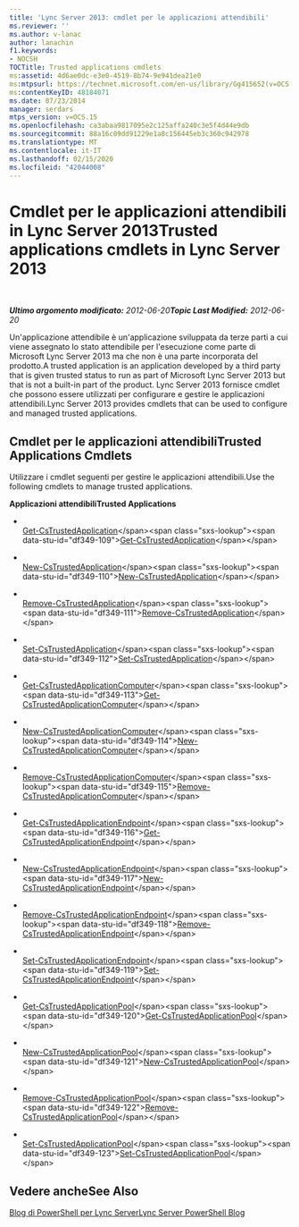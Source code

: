 ```yaml
---
title: 'Lync Server 2013: cmdlet per le applicazioni attendibili'
ms.reviewer: ''
ms.author: v-lanac
author: lanachin
f1.keywords:
- NOCSH
TOCTitle: Trusted applications cmdlets
ms:assetid: 4d6ae0dc-e3e0-4519-8b74-9e941dea21e0
ms:mtpsurl: https://technet.microsoft.com/en-us/library/Gg415652(v=OCS.15)
ms:contentKeyID: 48184071
ms.date: 07/23/2014
manager: serdars
mtps_version: v=OCS.15
ms.openlocfilehash: ca3abaa9817095e2c125affa240c3e5f4d44e9db
ms.sourcegitcommit: 88a16c09dd91229e1a8c156445eb3c360c942978
ms.translationtype: MT
ms.contentlocale: it-IT
ms.lasthandoff: 02/15/2020
ms.locfileid: "42044008"
---
```

<div data-xmlns="http://www.w3.org/1999/xhtml">

<div class="topic" data-xmlns="http://www.w3.org/1999/xhtml" data-msxsl="urn:schemas-microsoft-com:xslt" data-cs="http://msdn.microsoft.com/">

<div data-asp="http://msdn2.microsoft.com/asp">

# <a name="trusted-applications-cmdlets-in-lync-server-2013"></a><span data-ttu-id="df349-102">Cmdlet per le applicazioni attendibili in Lync Server 2013</span><span class="sxs-lookup"><span data-stu-id="df349-102">Trusted applications cmdlets in Lync Server 2013</span></span>

</div>

<div id="mainSection">

<div id="mainBody">

<span> </span>

<span data-ttu-id="df349-103">_**Ultimo argomento modificato:** 2012-06-20_</span><span class="sxs-lookup"><span data-stu-id="df349-103">_**Topic Last Modified:** 2012-06-20_</span></span>

<span data-ttu-id="df349-104">Un'applicazione attendibile è un'applicazione sviluppata da terze parti a cui viene assegnato lo stato attendibile per l'esecuzione come parte di Microsoft Lync Server 2013 ma che non è una parte incorporata del prodotto.</span><span class="sxs-lookup"><span data-stu-id="df349-104">A trusted application is an application developed by a third party that is given trusted status to run as part of Microsoft Lync Server 2013 but that is not a built-in part of the product.</span></span> <span data-ttu-id="df349-105">Lync Server 2013 fornisce cmdlet che possono essere utilizzati per configurare e gestire le applicazioni attendibili.</span><span class="sxs-lookup"><span data-stu-id="df349-105">Lync Server 2013 provides cmdlets that can be used to configure and managed trusted applications.</span></span>

<div>

## <a name="trusted-applications-cmdlets"></a><span data-ttu-id="df349-106">Cmdlet per le applicazioni attendibili</span><span class="sxs-lookup"><span data-stu-id="df349-106">Trusted Applications Cmdlets</span></span>

<span data-ttu-id="df349-107">Utilizzare i cmdlet seguenti per gestire le applicazioni attendibili.</span><span class="sxs-lookup"><span data-stu-id="df349-107">Use the following cmdlets to manage trusted applications.</span></span>

<span data-ttu-id="df349-108">**Applicazioni attendibili**</span><span class="sxs-lookup"><span data-stu-id="df349-108">**Trusted Applications**</span></span>

  - <span></span>  
    <span data-ttu-id="df349-109">[Get-CsTrustedApplication](https://technet.microsoft.com/library/Gg399025(v=OCS.15))</span><span class="sxs-lookup"><span data-stu-id="df349-109">[Get-CsTrustedApplication](https://technet.microsoft.com/library/Gg399025(v=OCS.15))</span></span>

  - <span></span>  
    <span data-ttu-id="df349-110">[New-CsTrustedApplication](https://technet.microsoft.com/library/Gg398259(v=OCS.15))</span><span class="sxs-lookup"><span data-stu-id="df349-110">[New-CsTrustedApplication](https://technet.microsoft.com/library/Gg398259(v=OCS.15))</span></span>

  - <span></span>  
    <span data-ttu-id="df349-111">[Remove-CsTrustedApplication](https://technet.microsoft.com/library/Gg398176(v=OCS.15))</span><span class="sxs-lookup"><span data-stu-id="df349-111">[Remove-CsTrustedApplication](https://technet.microsoft.com/library/Gg398176(v=OCS.15))</span></span>

  - <span></span>  
    <span data-ttu-id="df349-112">[Set-CsTrustedApplication](https://technet.microsoft.com/library/Gg425840(v=OCS.15))</span><span class="sxs-lookup"><span data-stu-id="df349-112">[Set-CsTrustedApplication](https://technet.microsoft.com/library/Gg425840(v=OCS.15))</span></span>

<!-- end list -->

  - <span></span>  
    <span data-ttu-id="df349-113">[Get-CsTrustedApplicationComputer](https://technet.microsoft.com/library/Gg425843(v=OCS.15))</span><span class="sxs-lookup"><span data-stu-id="df349-113">[Get-CsTrustedApplicationComputer](https://technet.microsoft.com/library/Gg425843(v=OCS.15))</span></span>

  - <span></span>  
    <span data-ttu-id="df349-114">[New-CsTrustedApplicationComputer](https://technet.microsoft.com/library/Gg398405(v=OCS.15))</span><span class="sxs-lookup"><span data-stu-id="df349-114">[New-CsTrustedApplicationComputer](https://technet.microsoft.com/library/Gg398405(v=OCS.15))</span></span>

  - <span></span>  
    <span data-ttu-id="df349-115">[Remove-CsTrustedApplicationComputer](https://technet.microsoft.com/library/Gg398838(v=OCS.15))</span><span class="sxs-lookup"><span data-stu-id="df349-115">[Remove-CsTrustedApplicationComputer](https://technet.microsoft.com/library/Gg398838(v=OCS.15))</span></span>

<!-- end list -->

  - <span></span>  
    <span data-ttu-id="df349-116">[Get-CsTrustedApplicationEndpoint](https://technet.microsoft.com/library/Gg413035(v=OCS.15))</span><span class="sxs-lookup"><span data-stu-id="df349-116">[Get-CsTrustedApplicationEndpoint](https://technet.microsoft.com/library/Gg413035(v=OCS.15))</span></span>

  - <span></span>  
    <span data-ttu-id="df349-117">[New-CsTrustedApplicationEndpoint](https://technet.microsoft.com/library/Gg398594(v=OCS.15))</span><span class="sxs-lookup"><span data-stu-id="df349-117">[New-CsTrustedApplicationEndpoint](https://technet.microsoft.com/library/Gg398594(v=OCS.15))</span></span>

  - <span></span>  
    <span data-ttu-id="df349-118">[Remove-CsTrustedApplicationEndpoint](https://technet.microsoft.com/library/Gg398837(v=OCS.15))</span><span class="sxs-lookup"><span data-stu-id="df349-118">[Remove-CsTrustedApplicationEndpoint](https://technet.microsoft.com/library/Gg398837(v=OCS.15))</span></span>

  - <span></span>  
    <span data-ttu-id="df349-119">[Set-CsTrustedApplicationEndpoint](https://technet.microsoft.com/library/Gg398509(v=OCS.15))</span><span class="sxs-lookup"><span data-stu-id="df349-119">[Set-CsTrustedApplicationEndpoint](https://technet.microsoft.com/library/Gg398509(v=OCS.15))</span></span>

<!-- end list -->

  - <span></span>  
    <span data-ttu-id="df349-120">[Get-CsTrustedApplicationPool](https://technet.microsoft.com/library/Gg413055(v=OCS.15))</span><span class="sxs-lookup"><span data-stu-id="df349-120">[Get-CsTrustedApplicationPool](https://technet.microsoft.com/library/Gg413055(v=OCS.15))</span></span>

  - <span></span>  
    <span data-ttu-id="df349-121">[New-CsTrustedApplicationPool](https://technet.microsoft.com/library/Gg425804(v=OCS.15))</span><span class="sxs-lookup"><span data-stu-id="df349-121">[New-CsTrustedApplicationPool](https://technet.microsoft.com/library/Gg425804(v=OCS.15))</span></span>

  - <span></span>  
    <span data-ttu-id="df349-122">[Remove-CsTrustedApplicationPool](https://technet.microsoft.com/library/Gg398750(v=OCS.15))</span><span class="sxs-lookup"><span data-stu-id="df349-122">[Remove-CsTrustedApplicationPool](https://technet.microsoft.com/library/Gg398750(v=OCS.15))</span></span>

  - <span></span>  
    <span data-ttu-id="df349-123">[Set-CsTrustedApplicationPool](https://technet.microsoft.com/library/Gg398187(v=OCS.15))</span><span class="sxs-lookup"><span data-stu-id="df349-123">[Set-CsTrustedApplicationPool](https://technet.microsoft.com/library/Gg398187(v=OCS.15))</span></span>

</div>

<div>

## <a name="see-also"></a><span data-ttu-id="df349-124">Vedere anche</span><span class="sxs-lookup"><span data-stu-id="df349-124">See Also</span></span>


[<span data-ttu-id="df349-125">Blog di PowerShell per Lync Server</span><span class="sxs-lookup"><span data-stu-id="df349-125">Lync Server PowerShell Blog</span></span>](http://go.microsoft.com/fwlink/p/?linkid=203150)  
  

</div>

</div>

<span> </span>

</div>

</div>

</div>


